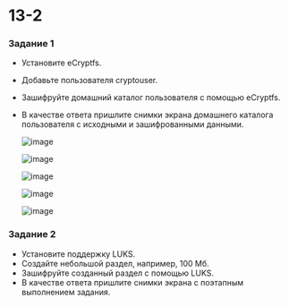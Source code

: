 # 13-2
### Задание 1
* Установите eCryptfs.
* Добавьте пользователя cryptouser.
* Зашифруйте домашний каталог пользователя с помощью eCryptfs.
* В качестве ответа пришлите снимки экрана домашнего каталога пользователя с исходными и зашифрованными данными.

  ![image](https://github.com/AnastasiyaEvsseva/13-2/assets/151757353/b0b7b937-c3a8-4a8e-857a-97f9c3903c62)

  ![image](https://github.com/AnastasiyaEvsseva/13-2/assets/151757353/95c19a9a-82ee-4bad-bb15-2937a14260e9)

  ![image](https://github.com/AnastasiyaEvsseva/13-2/assets/151757353/9c6a7ea3-aa90-4f95-ab60-4b2848ede501)

  ![image](https://github.com/AnastasiyaEvsseva/13-2/assets/151757353/e54d9884-a93a-41fb-b4d1-53cdb32d856c)

  ![image](https://github.com/AnastasiyaEvsseva/13-2/assets/151757353/eedbea7a-697a-405f-999e-0bf12d521091)






### Задание 2
* Установите поддержку LUKS.
* Создайте небольшой раздел, например, 100 Мб.
* Зашифруйте созданный раздел с помощью LUKS.
* В качестве ответа пришлите снимки экрана с поэтапным выполнением задания.
